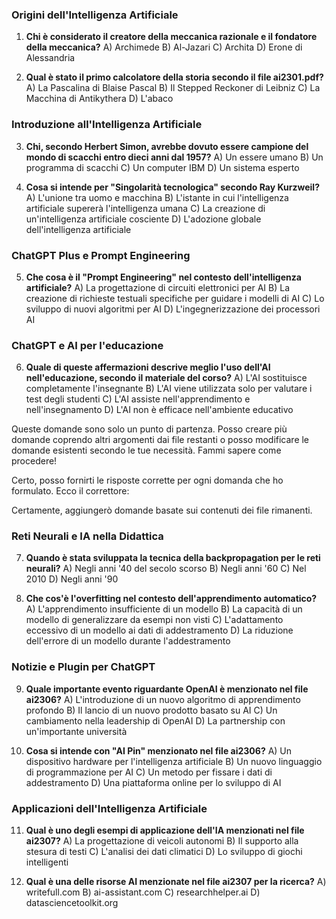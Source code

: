 ### Origini dell'Intelligenza Artificiale

1. **Chi è considerato il creatore della meccanica razionale e il fondatore della meccanica?**
   A) Archimede
   B) Al-Jazari
   C) Archita
   D) Erone di Alessandria

2. **Qual è stato il primo calcolatore della storia secondo il file ai2301.pdf?**
   A) La Pascalina di Blaise Pascal
   B) Il Stepped Reckoner di Leibniz
   C) La Macchina di Antikythera
   D) L'abaco

### Introduzione all'Intelligenza Artificiale

3. **Chi, secondo Herbert Simon, avrebbe dovuto essere campione del mondo di scacchi entro dieci anni dal 1957?**
   A) Un essere umano
   B) Un programma di scacchi
   C) Un computer IBM
   D) Un sistema esperto

4. **Cosa si intende per "Singolarità tecnologica" secondo Ray Kurzweil?**
   A) L'unione tra uomo e macchina
   B) L'istante in cui l'intelligenza artificiale supererà l'intelligenza umana
   C) La creazione di un'intelligenza artificiale cosciente
   D) L'adozione globale dell'intelligenza artificiale

### ChatGPT Plus e Prompt Engineering

5. **Che cosa è il "Prompt Engineering" nel contesto dell'intelligenza artificiale?**
   A) La progettazione di circuiti elettronici per AI
   B) La creazione di richieste testuali specifiche per guidare i modelli di AI
   C) Lo sviluppo di nuovi algoritmi per AI
   D) L'ingegnerizzazione dei processori AI

### ChatGPT e AI per l'educazione

6. **Quale di queste affermazioni descrive meglio l'uso dell'AI nell'educazione, secondo il materiale del corso?**
   A) L'AI sostituisce completamente l'insegnante
   B) L'AI viene utilizzata solo per valutare i test degli studenti
   C) L'AI assiste nell'apprendimento e nell'insegnamento
   D) L'AI non è efficace nell'ambiente educativo

Queste domande sono solo un punto di partenza. Posso creare più domande coprendo altri argomenti dai file restanti o posso modificare le domande esistenti secondo le tue necessità. Fammi sapere come procedere!

Certo, posso fornirti le risposte corrette per ogni domanda che ho formulato. Ecco il correttore:

Certamente, aggiungerò domande basate sui contenuti dei file rimanenti.

### Reti Neurali e IA nella Didattica

7. **Quando è stata sviluppata la tecnica della backpropagation per le reti neurali?**
   A) Negli anni '40 del secolo scorso
   B) Negli anni '60
   C) Nel 2010
   D) Negli anni '90

8. **Che cos'è l'overfitting nel contesto dell'apprendimento automatico?**
   A) L'apprendimento insufficiente di un modello
   B) La capacità di un modello di generalizzare da esempi non visti
   C) L'adattamento eccessivo di un modello ai dati di addestramento
   D) La riduzione dell'errore di un modello durante l'addestramento

### Notizie e Plugin per ChatGPT

9. **Quale importante evento riguardante OpenAI è menzionato nel file ai2306?**
   A) L'introduzione di un nuovo algoritmo di apprendimento profondo
   B) Il lancio di un nuovo prodotto basato su AI
   C) Un cambiamento nella leadership di OpenAI
   D) La partnership con un'importante università

10. **Cosa si intende con "AI Pin" menzionato nel file ai2306?**
   A) Un dispositivo hardware per l'intelligenza artificiale
   B) Un nuovo linguaggio di programmazione per AI
   C) Un metodo per fissare i dati di addestramento
   D) Una piattaforma online per lo sviluppo di AI

### Applicazioni dell'Intelligenza Artificiale

11. **Qual è uno degli esempi di applicazione dell'IA menzionati nel file ai2307?**
   A) La progettazione di veicoli autonomi
   B) Il supporto alla stesura di testi
   C) L'analisi dei dati climatici
   D) Lo sviluppo di giochi intelligenti

12. **Qual è una delle risorse AI menzionate nel file ai2307 per la ricerca?**
   A) writefull.com
   B) ai-assistant.com
   C) researchhelper.ai
   D) datasciencetoolkit.org
